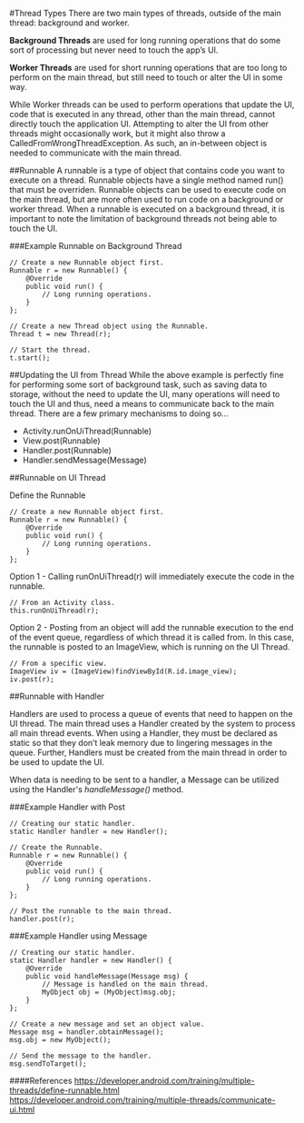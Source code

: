 #Thread Types
There are two main types of threads, outside of the main thread: background and worker. 

**Background Threads** are used for long running operations that do some sort of processing but never need to touch the app’s UI. 

**Worker Threads** are used for short running operations that are too long to perform on the main thread, but still need to touch or alter the UI in some way.

While Worker threads can be used to perform operations that update the UI, code that is executed in any thread, other than the main thread, cannot directly touch the application UI. Attempting to alter the UI from other threads might occasionally work, but it might also throw a CalledFromWrongThreadException. As such, an in-between object is needed to communicate with the main thread.

##Runnable
A runnable is a type of object that contains code you want to execute on a thread. Runnable objects have a single method named run() that must be overriden. Runnable objects can be used to execute code on the main thread, but are more often used to run code on a background or worker thread.  When a runnable is executed on a background thread, it is important to note the limitation of background threads not being able to touch the UI.

###Example Runnable on Background Thread
```
// Create a new Runnable object first.
Runnable r = new Runnable() {
	@Override
	public void run() {
		// Long running operations.
	}
};

// Create a new Thread object using the Runnable.
Thread t = new Thread(r);

// Start the thread.
t.start();
```
##Updating the UI from Thread
While the above example is perfectly fine for performing some sort of background task, such as saving data to storage, without the need to update the UI, many operations will need to touch the UI and thus, need a means to communicate back to the main thread.  There are a few primary mechanisms to doing so...

* Activity.runOnUiThread(Runnable)
* View.post(Runnable)
* Handler.post(Runnable)
* Handler.sendMessage(Message)

##Runnable on UI Thread

Define the Runnable

```
// Create a new Runnable object first.
Runnable r = new Runnable() {
	@Override
	public void run() {
		// Long running operations.
	}
};
```

Option 1 - Calling runOnUiThread(r) will immediately execute the code in the runnable.

```
// From an Activity class.
this.runOnUiThread(r);
```

Option 2 - Posting from an object will add the runnable execution to the end of the event queue, regardless of which thread it is called from.  In this case, the runnable is posted to an ImageView, which is running on the UI Thread.

```
// From a specific view.
ImageView iv = (ImageView)findViewById(R.id.image_view);
iv.post(r);
```

##Runnable with Handler

Handlers are used to process a queue of events that need to happen on the UI thread. The main thread uses a Handler created by the system to process all main thread events.
When using a Handler, they must be declared as static so that they don’t leak memory due to lingering messages in the queue.
Further, Handlers must be created from the main thread in order to be used to update the UI.

When data is needing to be sent to a handler, a Message can be utilized using the Handler's *handleMessage()* method.

###Example Handler with Post
```
// Creating our static handler.
static Handler handler = new Handler();

// Create the Runnable.
Runnable r = new Runnable() {
	@Override
	public void run() {
		// Long running operations.
	}
};

// Post the runnable to the main thread.
handler.post(r);
```

###Example Handler using Message
```
// Creating our static handler.
static Handler handler = new Handler() {
	@Override
	public void handleMessage(Message msg) {
		// Message is handled on the main thread.
		MyObject obj = (MyObject)msg.obj;
	}
};

// Create a new message and set an object value.
Message msg = handler.obtainMessage();
msg.obj = new MyObject();

// Send the message to the handler.
msg.sendToTarget();
```

####References
https://developer.android.com/training/multiple-threads/define-runnable.html
https://developer.android.com/training/multiple-threads/communicate-ui.html


